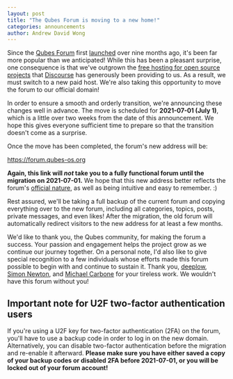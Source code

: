 ```yaml
---
layout: post
title: "The Qubes Forum is moving to a new home!"
categories: announcements
author: Andrew David Wong
---
```


Since the [Qubes Forum](https://qubes-os.discourse.group) first [launched](/news/2020/08/20/new-discussion-forum-for-qubes-os-users/) over nine months ago, it's been far more popular than we anticipated! While this has been a pleasant surprise, one consequence is that we've outgrown the [free hosting for open source projects](https://blog.discourse.org/2018/11/free-hosting-for-open-source-v2/) that [Discourse](https://www.discourse.org/) has generously been providing to us. As a result, we must switch to a new paid host. We're also taking this opportunity to move the forum to our official domain!

In order to ensure a smooth and orderly transition, we're announcing these changes well in advance. The move is scheduled for **2021-07-01 (July 1)**, which is a little over two weeks from the date of this announcement. We hope this gives everyone sufficient time to prepare so that the transition doesn't come as a surprise.

Once the move has been completed, the forum's new address will be:

<https://forum.qubes-os.org>

**Again, this link will *not* take you to a fully functional forum until the migration on 2021-07-01.**
We hope that this new address better reflects the forum's [official nature](/support/#forum), as well as being intuitive and easy to remember. :)

Rest assured, we'll be taking a full backup of the current forum and copying everything over to the new forum, including all categories, topics, posts, private messages, and even likes! After the migration, the old forum will automatically redirect visitors to the new address for at least a few months.

We'd like to thank you, the Qubes community, for making the forum a success. Your passion and engagement helps the project grow as we continue our journey together. On a personal note, I'd also like to give special recognition to a few individuals whose efforts made this forum possible to begin with and continue to sustain it. Thank you, [deeplow](/team/#deeplow), [Simon Newton](/team/#simon-newton), and [Michael Carbone](/team/#michael-carbone) for your tireless work. We wouldn't have this forum without you!

## Important note for U2F two-factor authentication users

If you're using a U2F key for two-factor authentication (2FA) on the forum, you'll have to use a backup code in order to log in on the new domain. Alternatively, you can disable two-factor authentication before the migration and re-enable it afterward. **Please make sure you have either saved a copy of your backup codes or disabled 2FA before 2021-07-01, or you will be locked out of your forum account!**

